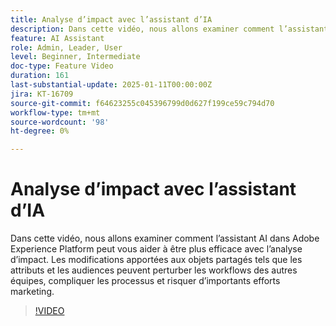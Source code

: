```yaml
---
title: Analyse d’impact avec l’assistant d’IA
description: Dans cette vidéo, nous allons examiner comment l’assistant AI dans Adobe Experience Platform peut vous aider à être plus efficace avec l’analyse d’impact. Les modifications apportées aux objets partagés tels que les attributs et les audiences peuvent perturber les workflows des autres équipes, compliquer les processus et risquer d’importants efforts marketing.
feature: AI Assistant
role: Admin, Leader, User
level: Beginner, Intermediate
doc-type: Feature Video
duration: 161
last-substantial-update: 2025-01-11T00:00:00Z
jira: KT-16709
source-git-commit: f64623255c045396799d0d627f199ce59c794d70
workflow-type: tm+mt
source-wordcount: '98'
ht-degree: 0%

---
```



# Analyse d’impact avec l’assistant d’IA

Dans cette vidéo, nous allons examiner comment l’assistant AI dans Adobe Experience Platform peut vous aider à être plus efficace avec l’analyse d’impact. Les modifications apportées aux objets partagés tels que les attributs et les audiences peuvent perturber les workflows des autres équipes, compliquer les processus et risquer d’importants efforts marketing.

>[!VIDEO](https://video.tv.adobe.com/v/3441680/?learn=on&enablevpops)
